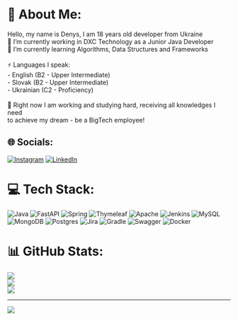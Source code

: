 # 💫 About Me:
Hello, my name is Denys, I am 18 years old developer from Ukraine<br>🔭 I’m currently working in DXC Technology as a Junior Java Developer<br>🌱 I’m currently learning Algorithms, Data Structures and Frameworks<br><br>⚡ Languages I speak:<br>- English (B2 - Upper Intermediate)<br>- Slovak (B2 - Upper Intermediate)<br>- Ukrainian (C2 - Proficiency)<br><br>💬 Right now I am working and studying hard, receiving all knowledges I need<br> to achieve my dream - be a BigTech employee!


## 🌐 Socials:
[![Instagram](https://img.shields.io/badge/Instagram-%23E4405F.svg?logo=Instagram&logoColor=white)](https://instagram.com/denys.panasiuk) [![LinkedIn](https://img.shields.io/badge/LinkedIn-%230077B5.svg?logo=linkedin&logoColor=white)](https://linkedin.com/in/denys-panasiuk) 

# 💻 Tech Stack:
![Java](https://img.shields.io/badge/java-%23ED8B00.svg?style=flat&logo=java&logoColor=white) ![FastAPI](https://img.shields.io/badge/FastAPI-005571?style=flat&logo=fastapi) ![Spring](https://img.shields.io/badge/spring-%236DB33F.svg?style=flat&logo=spring&logoColor=white) ![Thymeleaf](https://img.shields.io/badge/Thymeleaf-%23005C0F.svg?style=flat&logo=Thymeleaf&logoColor=white) ![Apache](https://img.shields.io/badge/apache-%23D42029.svg?style=flat&logo=apache&logoColor=white) ![Jenkins](https://img.shields.io/badge/jenkins-%232C5263.svg?style=flat&logo=jenkins&logoColor=white) ![MySQL](https://img.shields.io/badge/mysql-%2300f.svg?style=flat&logo=mysql&logoColor=white) ![MongoDB](https://img.shields.io/badge/MongoDB-%234ea94b.svg?style=flat&logo=mongodb&logoColor=white) ![Postgres](https://img.shields.io/badge/postgres-%23316192.svg?style=flat&logo=postgresql&logoColor=white) ![Jira](https://img.shields.io/badge/jira-%230A0FFF.svg?style=flat&logo=jira&logoColor=white) ![Gradle](https://img.shields.io/badge/Gradle-02303A.svg?style=flat&logo=Gradle&logoColor=white) ![Swagger](https://img.shields.io/badge/-Swagger-%23Clojure?style=flat&logo=swagger&logoColor=white) ![Docker](https://img.shields.io/badge/docker-%230db7ed.svg?style=flat&logo=docker&logoColor=white)
# 📊 GitHub Stats:
![](https://github-readme-stats.vercel.app/api?username=DenysPanasiuk&theme=tokyonight&hide_border=false&include_all_commits=true&count_private=false)<br/>
![](https://github-readme-streak-stats.herokuapp.com/?user=DenysPanasiuk&theme=tokyonight&hide_border=false)<br/>
![](https://github-readme-stats.vercel.app/api/top-langs/?username=DenysPanasiuk&theme=tokyonight&hide_border=false&include_all_commits=true&count_private=false&layout=compact)

---
[![](https://visitcount.itsvg.in/api?id=DenysPanasiuk&icon=0&color=1)](https://visitcount.itsvg.in)

<!-- Proudly created with GPRM ( https://gprm.itsvg.in ) -->
